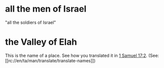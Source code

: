 # all the men of Israel

"all the soldiers of Israel"

# the Valley of Elah

This is the name of a place. See how you translated it in [1 Samuel 17:2](../17/02.md). (See: [[rc://en/ta/man/translate/translate-names]])


